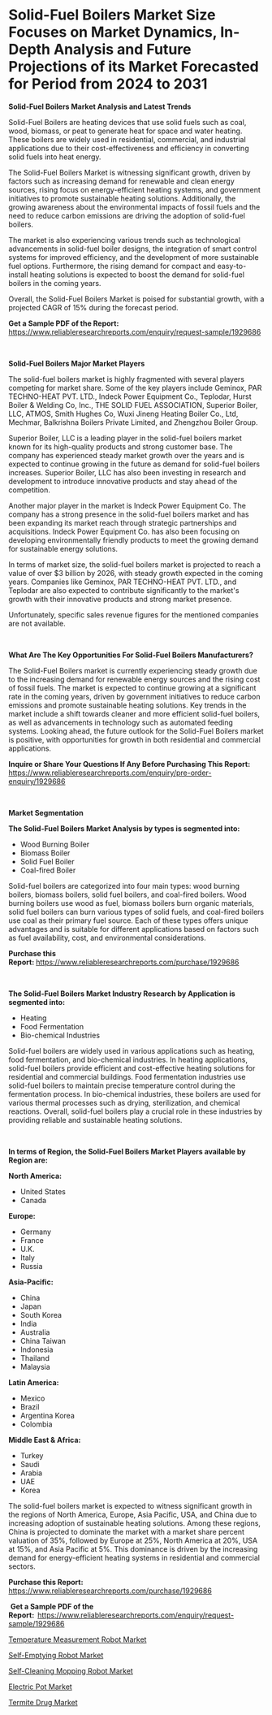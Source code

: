 <p><h1>Solid-Fuel Boilers Market Size Focuses on Market Dynamics, In-Depth Analysis and Future Projections of its Market Forecasted for Period from 2024 to 2031</h1></p><p><strong>Solid-Fuel Boilers Market Analysis and Latest Trends</strong></p>
<p><p>Solid-Fuel Boilers are heating devices that use solid fuels such as coal, wood, biomass, or peat to generate heat for space and water heating. These boilers are widely used in residential, commercial, and industrial applications due to their cost-effectiveness and efficiency in converting solid fuels into heat energy.</p><p>The Solid-Fuel Boilers Market is witnessing significant growth, driven by factors such as increasing demand for renewable and clean energy sources, rising focus on energy-efficient heating systems, and government initiatives to promote sustainable heating solutions. Additionally, the growing awareness about the environmental impacts of fossil fuels and the need to reduce carbon emissions are driving the adoption of solid-fuel boilers.</p><p>The market is also experiencing various trends such as technological advancements in solid-fuel boiler designs, the integration of smart control systems for improved efficiency, and the development of more sustainable fuel options. Furthermore, the rising demand for compact and easy-to-install heating solutions is expected to boost the demand for solid-fuel boilers in the coming years.</p><p>Overall, the Solid-Fuel Boilers Market is poised for substantial growth, with a projected CAGR of 15% during the forecast period.</p></p>
<p><strong>Get a Sample PDF of the Report:&nbsp;</strong> <a href="https://www.reliableresearchreports.com/enquiry/request-sample/1929686">https://www.reliableresearchreports.com/enquiry/request-sample/1929686</a></p>
<p>&nbsp;</p>
<p><strong>Solid-Fuel Boilers Major Market Players</strong></p>
<p><p>The solid-fuel boilers market is highly fragmented with several players competing for market share. Some of the key players include Geminox, PAR TECHNO-HEAT PVT. LTD., Indeck Power Equipment Co., Teplodar, Hurst Boiler & Welding Co, Inc., THE SOLID FUEL ASSOCIATION, Superior Boiler, LLC, ATMOS, Smith Hughes Co, Wuxi Jineng Heating Boiler Co., Ltd, Mechmar, Balkrishna Boilers Private Limited, and Zhengzhou Boiler Group.</p><p>Superior Boiler, LLC is a leading player in the solid-fuel boilers market known for its high-quality products and strong customer base. The company has experienced steady market growth over the years and is expected to continue growing in the future as demand for solid-fuel boilers increases. Superior Boiler, LLC has also been investing in research and development to introduce innovative products and stay ahead of the competition.</p><p>Another major player in the market is Indeck Power Equipment Co. The company has a strong presence in the solid-fuel boilers market and has been expanding its market reach through strategic partnerships and acquisitions. Indeck Power Equipment Co. has also been focusing on developing environmentally friendly products to meet the growing demand for sustainable energy solutions.</p><p>In terms of market size, the solid-fuel boilers market is projected to reach a value of over $3 billion by 2026, with steady growth expected in the coming years. Companies like Geminox, PAR TECHNO-HEAT PVT. LTD., and Teplodar are also expected to contribute significantly to the market's growth with their innovative products and strong market presence.</p><p>Unfortunately, specific sales revenue figures for the mentioned companies are not available.</p></p>
<p>&nbsp;</p>
<p><strong>What Are The Key Opportunities For Solid-Fuel Boilers Manufacturers?</strong></p>
<p><p>The Solid-Fuel Boilers market is currently experiencing steady growth due to the increasing demand for renewable energy sources and the rising cost of fossil fuels. The market is expected to continue growing at a significant rate in the coming years, driven by government initiatives to reduce carbon emissions and promote sustainable heating solutions. Key trends in the market include a shift towards cleaner and more efficient solid-fuel boilers, as well as advancements in technology such as automated feeding systems. Looking ahead, the future outlook for the Solid-Fuel Boilers market is positive, with opportunities for growth in both residential and commercial applications.</p></p>
<p><strong>Inquire or Share Your Questions If Any Before Purchasing This Report:</strong> <a href="https://www.reliableresearchreports.com/enquiry/pre-order-enquiry/1929686">https://www.reliableresearchreports.com/enquiry/pre-order-enquiry/1929686</a></p>
<p>&nbsp;</p>
<p><strong>Market Segmentation</strong></p>
<p><strong>The Solid-Fuel Boilers Market Analysis by types is segmented into:</strong></p>
<p><ul><li>Wood Burning Boiler</li><li>Biomass Boiler</li><li>Solid Fuel Boiler</li><li>Coal-fired Boiler</li></ul></p>
<p><p>Solid-fuel boilers are categorized into four main types: wood burning boilers, biomass boilers, solid fuel boilers, and coal-fired boilers. Wood burning boilers use wood as fuel, biomass boilers burn organic materials, solid fuel boilers can burn various types of solid fuels, and coal-fired boilers use coal as their primary fuel source. Each of these types offers unique advantages and is suitable for different applications based on factors such as fuel availability, cost, and environmental considerations.</p></p>
<p><strong>Purchase this Report:&nbsp;</strong><a href="https://www.reliableresearchreports.com/purchase/1929686">https://www.reliableresearchreports.com/purchase/1929686</a></p>
<p>&nbsp;</p>
<p><strong>The Solid-Fuel Boilers Market Industry Research by Application is segmented into:</strong></p>
<p><ul><li>Heating</li><li>Food Fermentation</li><li>Bio-chemical Industries</li></ul></p>
<p><p>Solid-fuel boilers are widely used in various applications such as heating, food fermentation, and bio-chemical industries. In heating applications, solid-fuel boilers provide efficient and cost-effective heating solutions for residential and commercial buildings. Food fermentation industries use solid-fuel boilers to maintain precise temperature control during the fermentation process. In bio-chemical industries, these boilers are used for various thermal processes such as drying, sterilization, and chemical reactions. Overall, solid-fuel boilers play a crucial role in these industries by providing reliable and sustainable heating solutions.</p></p>
<p>&nbsp;</p>
<p><strong>In terms of Region, the Solid-Fuel Boilers Market Players available by Region are:</strong></p>
<p>
    <p> <strong> North America: </strong>
        <ul>
            <li>United States</li>
            <li>Canada</li>
        </ul>
        </p> 
    <p> <strong> Europe: </strong>
        <ul>
            <li>Germany</li>
            <li>France</li>
            <li>U.K.</li>
            <li>Italy</li>
            <li>Russia</li>
        </ul>
        </p> 
    <p> <strong> Asia-Pacific: </strong>
        <ul>
            <li>China</li>
            <li>Japan</li>
            <li>South Korea</li>
            <li>India</li>
            <li>Australia</li>
            <li>China Taiwan</li>
            <li>Indonesia</li>
            <li>Thailand</li>
            <li>Malaysia</li>
        </ul>
        </p> 
    <p> <strong> Latin America: </strong>
        <ul>
            <li>Mexico</li>
            <li>Brazil</li>
            <li>Argentina Korea</li>
            <li>Colombia</li>
        </ul>
        </p> 
    <p> <strong> Middle East & Africa: </strong>
        <ul>
            <li>Turkey</li>
            <li>Saudi</li>
            <li>Arabia</li>
            <li>UAE</li>
            <li>Korea</li>
        </ul>
    </p>
    </p>
<p><p>The solid-fuel boilers market is expected to witness significant growth in the regions of North America, Europe, Asia Pacific, USA, and China due to increasing adoption of sustainable heating solutions. Among these regions, China is projected to dominate the market with a market share percent valuation of 35%, followed by Europe at 25%, North America at 20%, USA at 15%, and Asia Pacific at 5%. This dominance is driven by the increasing demand for energy-efficient heating systems in residential and commercial sectors.</p></p>
<p><strong>Purchase this Report: </strong><a href="https://www.reliableresearchreports.com/purchase/1929686">https://www.reliableresearchreports.com/purchase/1929686</a></p>
<p>&nbsp;<strong>Get a Sample PDF of the Report:&nbsp;&nbsp;</strong><a href="https://www.reliableresearchreports.com/enquiry/request-sample/1929686">https://www.reliableresearchreports.com/enquiry/request-sample/1929686</a></p>
<p><strong></strong></p>
<p><p><a href="https://automatic-knee-4c7.notion.site/Temperature-Measurement-Robot-Market-Provides-Detailed-Segmentation-of-this-Market-based-on-Type-Ap-d5ed390a0b94403faa112ff36bdb9603">Temperature Measurement Robot Market</a></p><p><a href="https://sulfuric-clavicle-d39.notion.site/Self-Emptying-Robot-Market-Size-Growing-and-Forecasted-for-period-from-2024-2031-and-provides-comp-5c87a737ce054b4f8ff6916f6492ecd5">Self-Emptying Robot Market</a></p><p><a href="https://automatic-knee-4c7.notion.site/Self-Cleaning-Mopping-Robot-Market-Size-Furnishes-Valuable-Information-Encompassing-Market-Share-Ma-3f4687a0c35149e4b3bc90cf47097419">Self-Cleaning Mopping Robot Market</a></p><p><a href="https://view.publitas.com/reportprime-1/electric-pot-market-centers-on-aspects-such-as-market-growth-market-share-market-opportunity-and-projected-forecasts-spanning-from-2024-to-2031/">Electric Pot Market</a></p><p><a href="https://view.publitas.com/reportprime-1/insights-into-termite-drug-market-size-analysing-market-share-trends-and-growth-from-2024-to-2031/">Termite Drug Market</a></p></p>